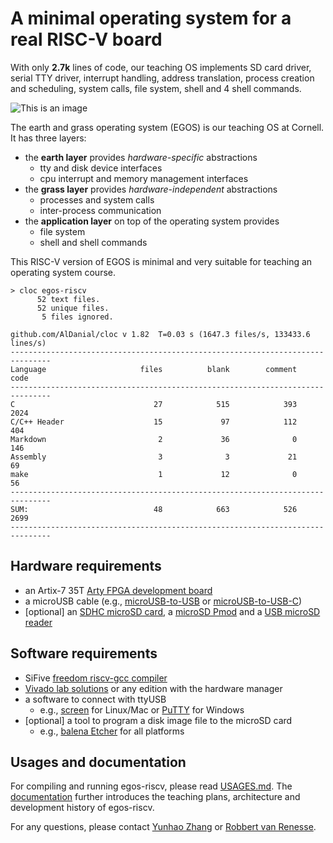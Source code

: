# A minimal operating system for a real RISC-V board

With only **2.7k** lines of code, our teaching OS implements SD card driver, serial TTY driver, interrupt handling, address translation, process creation and scheduling, system calls, file system, shell and 4 shell commands.

![This is an image](https://dolobyte.net/print/egos-riscv.jpg)

The earth and grass operating system (EGOS) is our teaching OS at Cornell. It has three layers: 

* the **earth layer** provides *hardware-specific* abstractions
    * tty and disk device interfaces
    * cpu interrupt and memory management interfaces
* the **grass layer** provides *hardware-independent* abstractions
    * processes and system calls
    * inter-process communication
* the **application layer** on top of the operating system provides
    * file system
    * shell and shell commands

This RISC-V version of EGOS is minimal and very suitable for teaching an operating system course.

```shell
> cloc egos-riscv
      52 text files.
      52 unique files.                              
       5 files ignored.

github.com/AlDanial/cloc v 1.82  T=0.03 s (1647.3 files/s, 133433.6 lines/s)
-------------------------------------------------------------------------------
Language                     files          blank        comment           code
-------------------------------------------------------------------------------
C                               27            515            393           2024
C/C++ Header                    15             97            112            404
Markdown                         2             36              0            146
Assembly                         3              3             21             69
make                             1             12              0             56
-------------------------------------------------------------------------------
SUM:                            48            663            526           2699
-------------------------------------------------------------------------------
```

## Hardware requirements
* an Artix-7 35T [Arty FPGA development board](https://digilent.com/shop/arty-a7-artix-7-fpga-development-board/)
* a microUSB cable (e.g., [microUSB-to-USB](https://www.amazon.com/CableCreation-Charging-Shielded-Charger-Compatible/dp/B07CKXQ9NB?ref_=ast_sto_dp&th=1&psc=1) or [microUSB-to-USB-C](https://www.amazon.com/dp/B0744BKDRD?psc=1&ref=ppx_yo2_dt_b_product_details))
* [optional] an [SDHC microSD card](https://www.amazon.com/dp/B073K14CVB?ref=ppx_yo2_dt_b_product_details&th=1), a [microSD Pmod](https://digilent.com/reference/pmod/pmodmicrosd/start?redirect=1) and a [USB microSD reader](https://www.amazon.com/dp/B07G5JV2B5?psc=1&ref=ppx_yo2_dt_b_product_details)

## Software requirements
* SiFive [freedom riscv-gcc compiler](https://github.com/sifive/freedom-tools/releases/tag/v2020.04.0-Toolchain.Only)
* [Vivado lab solutions](https://www.xilinx.com/support/download.html) or any edition with the hardware manager
* a software to connect with ttyUSB
    * e.g., [screen](https://linux.die.net/man/1/screen) for Linux/Mac or [PuTTY](https://www.putty.org/) for Windows
* [optional] a tool to program a disk image file to the microSD card 
    * e.g., [balena Etcher](https://www.balena.io/etcher/) for all platforms

## Usages and documentation

For compiling and running egos-riscv, please read [USAGES.md](USAGES.md). 
The [documentation](../../../documentation) further introduces the teaching plans, architecture and development history of egos-riscv.

For any questions, please contact [Yunhao Zhang](https://dolobyte.net/) or [Robbert van Renesse](https://www.cs.cornell.edu/home/rvr/).
